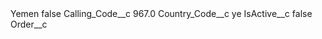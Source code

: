 <?xml version="1.0" encoding="UTF-8"?>
<CustomMetadata xmlns="http://soap.sforce.com/2006/04/metadata" xmlns:xsi="http://www.w3.org/2001/XMLSchema-instance" xmlns:xsd="http://www.w3.org/2001/XMLSchema">
    <label>Yemen</label>
    <protected>false</protected>
    <values>
        <field>Calling_Code__c</field>
        <value xsi:type="xsd:double">967.0</value>
    </values>
    <values>
        <field>Country_Code__c</field>
        <value xsi:type="xsd:string">ye</value>
    </values>
    <values>
        <field>IsActive__c</field>
        <value xsi:type="xsd:boolean">false</value>
    </values>
    <values>
        <field>Order__c</field>
        <value xsi:nil="true"/>
    </values>
</CustomMetadata>
